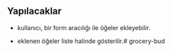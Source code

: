 ## Yapılacaklar

- kullanıcı, bir form aracılığı ile öğeler ekleyebilir.

- eklenen öğeler liste halinde gösterilir.# grocery-bud

